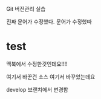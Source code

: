 Git 버전관리 실습


진짜 문어가 수정했다.
문어가 수정했따


# test


맥북에서 수정한것인데요!!!!

여기서 바꾼건 소스 
여기서 바꾸었는데요 

develop 브랜치에서 변경함